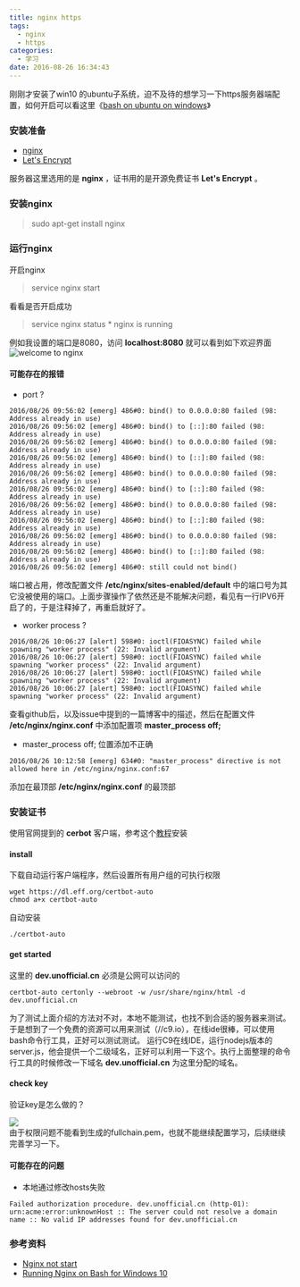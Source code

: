 ```yaml
---
title: nginx https
tags:
  - nginx
  - https
categories:
  - 学习
date: 2016-08-26 16:34:43
---
```


刚刚才安装了win10 的ubuntu子系统，迫不及待的想学习一下https服务器端配置，如何开启可以看这里《[bash on ubuntu on windows](/blog/2016/08/25/windows-10-上运行Ubuntu.html)》  
<!-- more -->

### 安装准备
* [nginx](http://nginx.org/en/linux_packages.html#stable)
* [Let's Encrypt](https://letsencrypt.org/)

服务器这里选用的是 **nginx** ，证书用的是开源免费证书 **Let's Encrypt** 。

### 安装nginx
<!-- * 检查ubuntu的版本号
    lsb_release -a -->
> sudo apt-get install nginx

### 运行nginx
开启nginx  
> service nginx start

看看是否开启成功
> service nginx status
    \* nginx is running

例如我设置的端口是8080，访问 **localhost:8080** 就可以看到如下欢迎界面  
![welcome to nginx](/blog/assets/imgs/20160825/welcome-to-nginx.png)

#### 可能存在的报错
* port ?
```
2016/08/26 09:56:02 [emerg] 486#0: bind() to 0.0.0.0:80 failed (98: Address already in use)
2016/08/26 09:56:02 [emerg] 486#0: bind() to [::]:80 failed (98: Address already in use)
2016/08/26 09:56:02 [emerg] 486#0: bind() to 0.0.0.0:80 failed (98: Address already in use)
2016/08/26 09:56:02 [emerg] 486#0: bind() to [::]:80 failed (98: Address already in use)
2016/08/26 09:56:02 [emerg] 486#0: bind() to 0.0.0.0:80 failed (98: Address already in use)
2016/08/26 09:56:02 [emerg] 486#0: bind() to [::]:80 failed (98: Address already in use)
2016/08/26 09:56:02 [emerg] 486#0: bind() to 0.0.0.0:80 failed (98: Address already in use)
2016/08/26 09:56:02 [emerg] 486#0: bind() to [::]:80 failed (98: Address already in use)
2016/08/26 09:56:02 [emerg] 486#0: bind() to 0.0.0.0:80 failed (98: Address already in use)
2016/08/26 09:56:02 [emerg] 486#0: bind() to [::]:80 failed (98: Address already in use)
2016/08/26 09:56:02 [emerg] 486#0: still could not bind()
```
端口被占用，修改配置文件 **/etc/nginx/sites-enabled/default** 中的端口号为其它没被使用的端口。上面步骤操作了依然还是不能解决问题，看见有一行IPV6开启了的，于是注释掉了，再重启就好了。  
* worker process ?
```
2016/08/26 10:06:27 [alert] 598#0: ioctl(FIOASYNC) failed while spawning "worker process" (22: Invalid argument)
2016/08/26 10:06:27 [alert] 598#0: ioctl(FIOASYNC) failed while spawning "worker process" (22: Invalid argument)
2016/08/26 10:06:27 [alert] 598#0: ioctl(FIOASYNC) failed while spawning "worker process" (22: Invalid argument)
2016/08/26 10:06:27 [alert] 598#0: ioctl(FIOASYNC) failed while spawning "worker process" (22: Invalid argument)
```
查看github后，以及issue中提到的一篇博客中的描述，然后在配置文件 **/etc/nginx/nginx.conf** 中添加配置项 **master_process off;**  
* master_process off; 位置添加不正确  
```
2016/08/26 10:12:58 [emerg] 634#0: "master_process" directive is not allowed here in /etc/nginx/nginx.conf:67
```
添加在最顶部 **/etc/nginx/nginx.conf** 的最顶部
### 安装证书
使用官网提到的 **cerbot** 客户端，参考这个[教程](https://certbot.eff.org/#ubuntutrusty-nginx)安装

#### install
下载自动运行客户端程序，然后设置所有用户组的可执行权限
```
wget https://dl.eff.org/certbot-auto
chmod a+x certbot-auto
```
自动安装
```
./certbot-auto
```

#### get started
这里的 **dev.unofficial.cn** 必须是公网可以访问的
```
certbot-auto certonly --webroot -w /usr/share/nginx/html -d dev.unofficial.cn
```

为了测试上面介绍的方法对不对，本地不能测试，也找不到合适的服务器来测试。于是想到了一个免费的资源可以用来测试（//c9.io），在线ide很棒，可以使用bash命令行工具，正好可以测试测试。
运行C9在线IDE，运行nodejs版本的server.js，他会提供一个二级域名，正好可以利用一下这个。执行上面整理的命令行工具的时候修改一下域名 **dev.unofficial.cn** 为这里分配的域名。

#### check key
验证key是怎么做的？

![](/blog/assets/imgs/20160825/letsencrypt.png)  
由于权限问题不能看到生成的fullchain.pem，也就不能继续配置学习，后续继续完善学习一下。  

#### 可能存在的问题
* 本地通过修改hosts失败
```
Failed authorization procedure. dev.unofficial.cn (http-01): urn:acme:error:unknownHost :: The server could not resolve a domain name :: No valid IP addresses found for dev.unofficial.cn
```

### 参考资料
* [Nginx not start](https://github.com/Microsoft/BashOnWindows/issues/68#event-650955230)
* [Running Nginx on Bash for Windows 10](https://www.svennd.be/running-nginx-on-bash-for-windows-10/)
